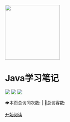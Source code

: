 <div class="cover-main"><img width="180px" src="icon/icon.JPG">

<h1 id="toBeTopJavaer">
<a><span>Java学习笔记</span></a></h1>



![](https://img.shields.io/badge/version-v1.0.0-green.svg) ![](https://img.shields.io/badge/author-wuwuwuwpx-yellow.svg) ![](https://img.shields.io/badge/license-GPL-blue.svg)


<span id="busuanzi_container_site_pv" style="display: inline;">
    👁️本页总访问次数:<span id="busuanzi_value_site_pv"></span> 
</span>
<span id="busuanzi_container_site_uv" style="display: inline;"> 
    | 🧑总访客数: <span id="busuanzi_value_site_uv"></span>
</span>


<a href="#/menu">开始阅读</a></p></div><div class="mask"></div></section>
